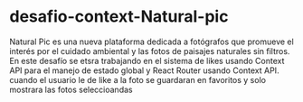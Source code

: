# desafio-context-Natural-pic
Natural Pic es una nueva plataforma dedicada a fotógrafos que promueve el interés por el cuidado ambiental y las fotos de paisajes naturales sin filtros. En este desafío se etsra trabajando en el sistema de likes usando Context API para el manejo de estado global y React Router  usando Context API. cuando el usuario le de like  a la foto se guardaran en favoritos y solo mostrara las fotos seleccioandas 
